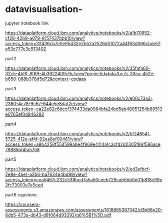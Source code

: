 # datavisualisation-
jupyter notebook link

https://dataplatform.cloud.ibm.com/analytics/notebooks/v2/a1b70952-cf28-42b9-a079-8157437bbb10/view?access_token=32436cb7e0e95432e2b52a2526d51072a44f63d066cbde51e53c777c3c913402


part2

https://dataplatform.cloud.ibm.com/analytics/notebooks/v2/35fafa60-32c5-4b9f-8f69-4b3922409c9c/view?projectid=bda7bc7c-33ea-452e-b650-088b378d5d72&context=cpdaas


part3

https://dataplatform.cloud.ibm.com/analytics/notebooks/v2/e00c73a3-2360-4c78-9c67-644e5e8daf2e/view?access_token=ca22e82c6dccf374433da0984bfa24bd5ab48051254b89513e0765ef0d946292


part4

https://dataplatform.cloud.ibm.com/analytics/notebooks/v2/bf24854f-5725-412e-af4f-92ea8ef00461/view?access_token=a8b4258f55d599abe4f869e4114a1c3cfd2d2305f86f586ace79885bf4fa5758

part5


https://dataplatform.cloud.ibm.com/analytics/notebooks/v2/ed3efbcf-2e8e-4be1-a2b6-ba7624e4bd99/view?access_token=cea5467c232c539bcd7a5a50ceeb726cab5bb0e01b818c99e2fc73003e7e5eed

part6 capstone

https://coursera-assessments.s3.amazonaws.com/assessments/1618665387342/d3b66e20-8db5-473a-db43-d8f064d93292/q6%5B1%5D.pdf


